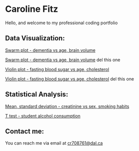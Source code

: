 # Caroline Fitz

Hello, and welcome to my professional coding portfolio

## Data Visualization:
[Swarm plot - dementia vs age, brain volume](Alzheimer_s_MRI.ipynb)

[Swarm plot - dementia vs age, brain volume](Alzheimer's_MRI.md) del this one

[Violin plot - fasting blood sugar vs age, cholesterol](FBS_age_cholesterol.ipynb)

[Violin plot - fasting blood sugar vs age, cholesterol](FBS_vs_Age_and_Cholesterol.md) del this one

## Statistical Analysis:

[Mean, standard deviation - creatinine vs sex, smoking habits](Heart_Failure.md)

[T test - student alcohol consumption](Student_Alcohol.md)

## Contact me:
You can reach me via email at
[cr708761@dal.ca](mailto:cr708761@dal.ca)
